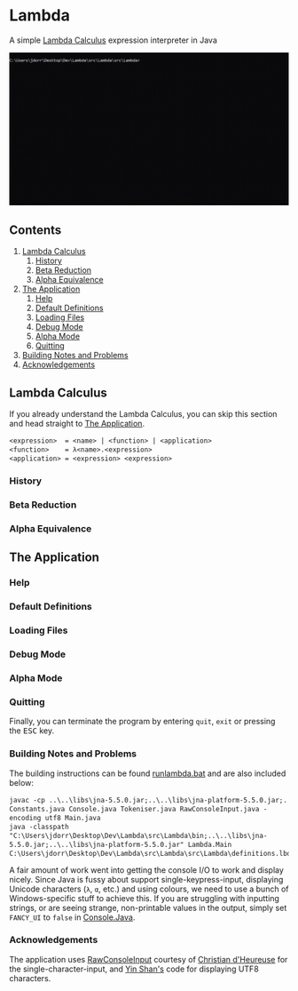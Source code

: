 # Lambda
A simple [Lambda Calculus](https://en.wikipedia.org/wiki/Lambda_calculus) expression interpreter in Java

![Screenshot](https://github.com/James-P-D/Lambda/blob/master/Screenshot.gif)

## Contents

1. [Lambda Calculus](#Lambda-Calculus)
    1. [History](#History)
    2. [Beta Reduction](#Beta-Reduction)
    3. [Alpha Equivalence](#Alpha-Equivalence)
2. [The Application](#The-Application)
    1. [Help](#Help)
    2. [Default Definitions](#Default-Definitions)
    3. [Loading Files](#Loading-Files)    
    4. [Debug Mode](#Debug-Mode)
    5. [Alpha Mode](#Alpha-Mode)
    6. [Quitting](#Quitting)
3. [Building Notes and Problems](#Building-Notes-and-Problems)
4. [Acknowledgements](#Acknowledgements)
    
## Lambda Calculus

If you already understand the Lambda Calculus, you can skip this section and head straight to [The Application](#The-Application).  

```
<expression>  = <name> | <function> | <application>
<function>    = λ<name>.<expression>
<application> = <expression> <expression>
```

### History

### Beta Reduction

### Alpha Equivalence

## The Application

### Help

### Default Definitions

### Loading Files

### Debug Mode

### Alpha Mode

### Quitting

Finally, you can terminate the program by entering `quit`, `exit` or pressing the <kbd>ESC</kbd> key.

### Building Notes and Problems

The building instructions can be found [runlambda.bat](https://github.com/James-P-D/Lambda/blob/master/src/Lambda/src/Lambda/runlambda.bat) and are also included below:

```
javac -cp ..\..\libs\jna-5.5.0.jar;..\..\libs\jna-platform-5.5.0.jar;. Constants.java Console.java Tokeniser.java RawConsoleInput.java -encoding utf8 Main.java
java -classpath "C:\Users\jdorr\Desktop\Dev\Lambda\src\Lambda\bin;..\..\libs\jna-5.5.0.jar;..\..\libs\jna-platform-5.5.0.jar" Lambda.Main C:\Users\jdorr\Desktop\Dev\Lambda\src\Lambda\src\Lambda\definitions.lbd
```

A fair amount of work went into getting the console I/O to work and display nicely. Since Java is fussy about support single-keypress-input, displaying Unicode characters (`λ`, `α`, etc.) and using colours, we need to use a bunch of Windows-specific stuff to achieve this. If you are struggling with inputting strings, or are seeing strange, non-printable values in the output, simply set `FANCY_UI` to `false` in [Console.Java](https://github.com/James-P-D/Lambda/blob/master/src/Lambda/src/Lambda/Console.java).

### Acknowledgements

The application uses [RawConsoleInput](https://www.source-code.biz/snippets/java/RawConsoleInput/) courtesy of [Christian d'Heureuse](https://stackoverflow.com/questions/1066318/how-to-read-a-single-char-from-the-console-in-java-as-the-user-types-it/30008252#30008252) for the single-character-input, and [Yin Shan's](https://stackoverflow.com/a/8921509/930389) code for displaying UTF8 characters.